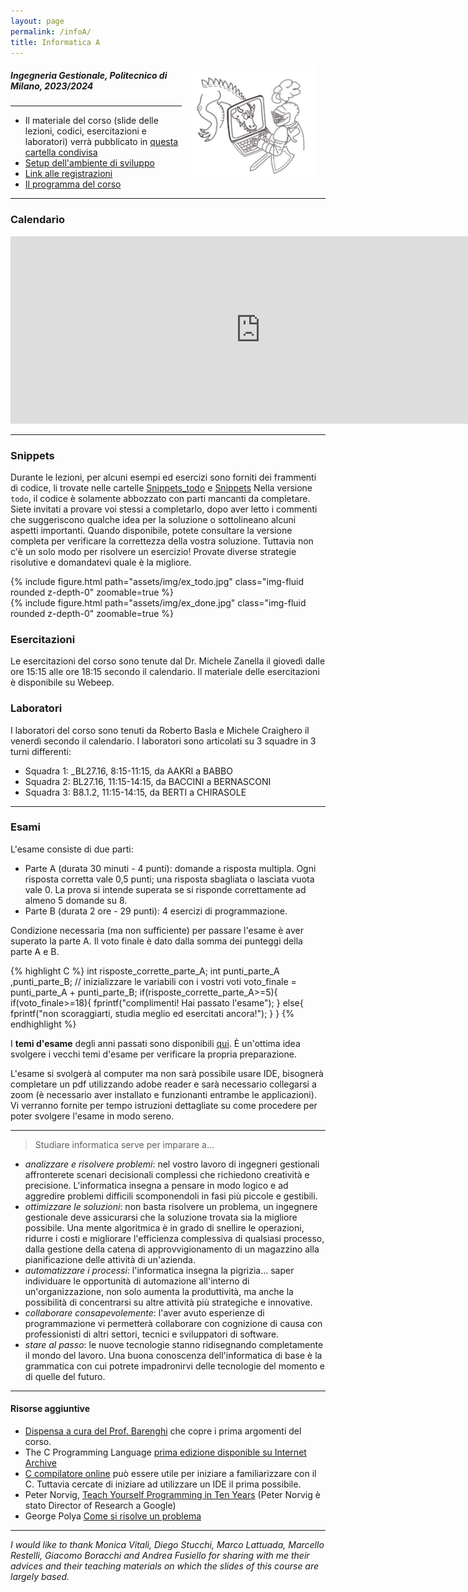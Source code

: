 ```yaml
---
layout: page
permalink: /infoA/
title: Informatica A
---
```

<img src="../assets/img/cavaliere_cs.jpg" align="right" Hspace="15" Vspace="0" 
Border="0"  width="200" height="auto">
#####   Ingegneria Gestionale, Politecnico di Milano, 2023/2024

*** 

* Il materiale del corso (slide delle lezioni, codici, esercitazioni e laboratori) verrà pubblicato in [questa cartella condivisa](https://polimi365-my.sharepoint.com/:f:/g/personal/10755186_polimi_it/EgjfFrnKl7pOv1bmhrscOkgBpJcrYKu0yCrjEfnlXevivw?e=dlA5JO)
* [Setup dell'ambiente di sviluppo](https://polimi365-my.sharepoint.com/:b:/g/personal/10755186_polimi_it/EWIYiT78wgFDujmby9coK-IBuN9afHqLVpiF4OQBrjrUHw?e=fNFich)
* [Link alle registrazioni](https://docs.google.com/spreadsheets/d/1AOhwVo7HZd1SCarp8LmnCF28lwVxABxuuRHCtluKuyY/edit?usp=sharing) 
* [Il programma del corso](https://www11.ceda.polimi.it/schedaincarico/schedaincarico/controller/scheda_pubblica/SchedaPublic.do?&evn_default=evento&c_classe=810748&polij_device_category=DESKTOP&__pj0=0&__pj1=494e7d3539f7256c4c116f019ff29dee)

***

### Calendario

<iframe src="https://calendar.google.com/calendar/embed?height=300&wkst=2&bgcolor=%23ffffff&ctz=Europe%2FRome&showTitle=0&showDate=1&showPrint=0&showTabs=0&showTz=0&showCalendars=0&mode=AGENDA&showNav=0&src=ZTMwOWNlMWQ3NjZmYjRkNzE4Yjc5NDM2MjY0NDIxYjFjM2RkNWVjODg0NjczZTkyMGVkMjMxY2IzNzlmOWFjM0Bncm91cC5jYWxlbmRhci5nb29nbGUuY29t&color=%2333B679" style="border-width:0" width="800" height="300" frameborder="0" scrolling="no"></iframe>


***

### Snippets

Durante le lezioni, per alcuni esempi ed esercizi sono forniti dei frammenti di codice, li trovate nelle cartelle [Snippets_todo](https://polimi365-my.sharepoint.com/:f:/g/personal/10755186_polimi_it/EmhstNQzhx9OpYEINFU-oYwBIW0FlbC6E835XnoT2JWRMA?e=lb0VJx) e [Snippets](https://polimi365-my.sharepoint.com/:f:/g/personal/10755186_polimi_it/EsVBVYMBZBdCtRXAV9h4fjIBAFgbnHGhSN8-1EnLqzf4eQ?e=tct3RT)
Nella versione ```todo```, il codice è solamente abbozzato con parti mancanti da completare. Siete invitati a provare voi stessi a completarlo, dopo aver letto i commenti che suggeriscono qualche idea per la soluzione o sottolineano alcuni aspetti importanti.
Quando disponibile, potete consultare la versione completa per verificare la correttezza della vostra soluzione. Tuttavia non c'è un solo modo per risolvere un esercizio! Provate diverse strategie risolutive e domandatevi quale è la migliore.

<div class="row justify-content-sm-center">
    <div class="col-sm-1 mt-3 mt-md-0">
      {% include figure.html path="assets/img/ex_todo.jpg" class="img-fluid rounded z-depth-0" zoomable=true %} 
    </div>
    <div class="col-sm-1 mt-3 mt-md-0">
        {% include figure.html path="assets/img/ex_done.jpg" class="img-fluid rounded z-depth-0" zoomable=true %}
    </div>
</div>

### Esercitazioni

Le esercitazioni del corso sono tenute dal Dr. Michele Zanella il giovedì dalle ore 15:15 alle ore 18:15 secondo il calendario. Il materiale delle esercitazioni è disponibile su Webeep.

### Laboratori

I laboratori del corso sono tenuti da Roberto Basla e Michele Craighero il venerdì secondo il calendario.
I laboratori sono articolati su 3 squadre in 3 turni differenti:
* Squadra 1: _BL27.16, 8:15-11:15, da AAKRI a BABBO
* Squadra 2: BL27.16, 11:15-14:15,  da BACCINI a BERNASCONI
* Squadra 3: B8.1.2, 11:15-14:15,  da BERTI a CHIRASOLE

***

### Esami 

L'esame consiste di due parti:
* Parte A (durata 30 minuti - 4 punti): domande a risposta multipla. Ogni risposta corretta vale 0,5 punti; una risposta sbagliata o lasciata vuota vale 0. La prova si intende superata se si risponde correttamente ad almeno 5 domande su 8. 
* Parte B (durata 2 ore - 29 punti): 4 esercizi di programmazione.

Condizione necessaria (ma non sufficiente) per passare l'esame è aver superato la parte A.  Il voto finale è dato dalla somma dei punteggi della parte A e B.

{% highlight C %}
int risposte_corrette_parte_A;
int punti_parte_A ,punti_parte_B;
// inizializzare le variabili con i vostri voti
voto_finale = punti_parte_A + punti_parte_B;
if(risposte_corrette_parte_A>=5){
    if(voto_finale>=18){
        fprintf("complimenti! Hai passato l'esame");
    }
    else{
        fprintf("non scoraggiarti, studia meglio ed esercitati ancora!");
    }
}
{% endhighlight %}





I **temi d'esame** degli anni passati sono disponibili [qui](https://polimi365-my.sharepoint.com/:f:/g/personal/10755186_polimi_it/EoqBf6kpCkhEg0mr3tjv7J0BpolR6VzGWB5FNBaO2uRRZA?e=W91r6P). È un'ottima idea svolgere i vecchi temi d'esame per verificare la propria preparazione.

L'esame si svolgerà al computer ma non sarà possibile usare IDE, bisognerà completare un pdf utilizzando adobe reader e sarà necessario collegarsi a zoom (è necessario aver installato e funzionanti entrambe le applicazioni). Vi verranno fornite per tempo istruzioni dettagliate su come procedere per poter svolgere l'esame in modo sereno. 


***

> Studiare informatica serve per imparare a...

* _analizzare e risolvere  problemi_:
    nel vostro lavoro di ingegneri gestionali affronterete scenari decisionali complessi che richiedono creatività e precisione. L'informatica insegna a pensare in modo logico e ad aggredire problemi difficili scomponendoli  in fasi più piccole e gestibili.
* _ottimizzare le soluzioni_:
    non basta risolvere un problema, un ingegnere gestionale deve assicurarsi che la soluzione trovata sia la migliore possibile. Una mente algoritmica è in grado di snellire le operazioni, ridurre i costi e migliorare l'efficienza complessiva di qualsiasi processo, dalla gestione della catena di approvvigionamento di un magazzino alla pianificazione delle attività di un'azienda.
* _automatizzare i processi_:
    l'informatica insegna la pigrizia... saper individuare le opportunità di automazione all'interno di un'organizzazione, non solo aumenta la produttività, ma anche la possibilità di concentrarsi su altre attività più strategiche e innovative.
* _collaborare consapevolemente_:
    l'aver avuto esperienze di programmazione vi permetterà collaborare con cognizione di causa con professionisti di altri settori, tecnici e sviluppatori di software.
* _stare al passo_:
    le nuove tecnologie stanno ridisegnando completamente il mondo del lavoro. Una buona conoscenza dell'informatica di base è la grammatica con cui potrete impadronirvi delle tecnologie del momento e di quelle del futuro.

***

####  Risorse aggiuntive 

* [Dispensa a cura del Prof. Barenghi](https://barenghi.faculty.polimi.it/lib/exe/fetch.php?media=teaching:dispensa.pdf) che copre i prima argomenti del corso.
* The C Programming Language [prima edizione disponible su Internet Archive](https://archive.org/details/TheCProgrammingLanguageFirstEdition)
* [C compilatore online](https://repl.it/languages/c) può essere utile per iniziare a familiarizzare con il C. Tuttavia cercate di iniziare ad utilizzare un IDE il prima possibile.
* Peter Norvig, [Teach Yourself Programming in Ten Years](http://norvig.com/21-days.html) (Peter Norvig è stato Director of Research a Google)
* George Polya [Come si risolve un problema](https://math.hawaii.edu/home/pdf/putnam/PolyaHowToSolveIt.pdf)


***


*I would like to thank Monica Vitali, Diego Stucchi, Marco Lattuada, Marcello Restelli, Giacomo Boracchi and Andrea Fusiello for sharing with me their advices and their teaching materials on which the slides of this course are largely based.*


